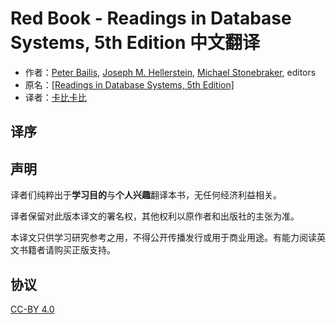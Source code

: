# Red Book - Readings in Database Systems, 5th Edition 中文翻译

- 作者：[Peter Bailis](http://www.bailis.org/), [Joseph M. Hellerstein](http://db.cs.berkeley.edu/jmh/), [Michael Stonebraker](http://www.csail.mit.edu/user/1547), editors
- 原名：[[Readings in Database Systems, 5th Edition]](http://shop.oreilly.com/product/0636920032175.do)
- 译者：[卡比卡比](https://github.com/jackwener)

## 译序



## 声明

译者们纯粹出于**学习目的**与**个人兴趣**翻译本书，无任何经济利益相关。

译者保留对此版本译文的署名权，其他权利以原作者和出版社的主张为准。

本译文只供学习研究参考之用，不得公开传播发行或用于商业用途。有能力阅读英文书籍者请购买正版支持。

## 协议

[CC-BY 4.0](https://github.com/Vonng/ddia/blob/master/LICENSE)

